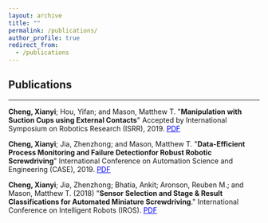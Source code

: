 ```yaml
---
layout: archive
title: ""
permalink: /publications/
author_profile: true
redirect_from:
  - /publications
---
```


## Publications
-----

**Cheng, Xianyi**; Hou, Yifan; and Mason, Matthew T. "**Manipulation with Suction Cups using External
Contacts**" Accepted by International Symposium on Robotics Research (ISRR), 2019.  [<span style="color:blue; text-decoration:underline">PDF</span>](https://xianyicheng.github.io/files/cheng_isrr19.pdf)

**Cheng, Xianyi**; Jia, Zhenzhong; and Mason, Matthew T. "**Data-Efficient  Process  Monitoring  and  Failure  Detectionfor  Robust  Robotic  Screwdriving**" International Conference on Automation Science and Engineering (CASE), 2019. [<span style="color:blue; text-decoration:underline">PDF</span>](https://xianyicheng.github.io/files/cheng_case19.pdf)

**Cheng, Xianyi**; Jia, Zhenzhong; Bhatia, Ankit; Aronson, Reuben M.; and Mason, Matthew T. (2018) "**Sensor Selection and Stage & Result Classifications for Automated Miniature Screwdriving**." International Conference on Intelligent Robots (IROS). [<span style="color:blue; text-decoration:underline">PDF</span>](https://xianyicheng.github.io/files/cheng_iros18.pdf)

